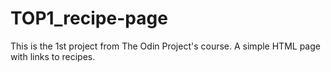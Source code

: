 # TOP1_recipe-page
This is the 1st project from The Odin Project's course.
A simple HTML page with links to recipes.
